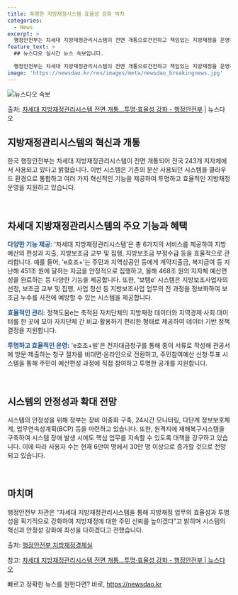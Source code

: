 ```yaml
---
title: 투명한 지방재정시스템 효율성 강화 박차
categories:
  - News
excerpt: >
  행정안전부는 차세대 지방재정관리시스템이 전면 개통으로건전하고 책임있는 지방재정을 운영하겠다고 22일 밝혔다.…
feature_text: >
  ## 뉴스다오 실시간 뉴스 속보입니다.

  행정안전부는 차세대 지방재정관리시스템이 전면 개통으로건전하고 책임있는 지방재정을 운영하겠다고 22일 밝혔다.…
image: 'https://newsdao.kr/res/images/meta/newsdao_breakingnews.jpg'
---
```


![뉴스다오 속보](https://newsdao.kr/res/images/meta/newsdao_breakingnews.jpg)

<p>출처: <a href="https://newsdao.kr/3051" rel="dofollow">차세대 지방재정관리시스템 전면 개통…투명·효율성 강화 - 행정안전부</a> | 뉴스다오</p>

<h2 data-ke-size="size26">지방재정관리시스템의 혁신과 개통</h2>
한국 행정안전부는 차세대 지방재정관리시스템이 전면 개통되어 전국 243개 지자체에서 사용되고 있다고 밝혔습니다. 이번 시스템은 기존의 분산 사용되던 시스템을 클라우드 환경으로 통합하고 여러 가지 혁신적인 기능을 제공하여 투명하고 효율적인 지방재정 운영을 지원하고 있습니다.

<p data-ke-size="size16">&nbsp;</p>

<h2 data-ke-size="size24">차세대 지방재정관리시스템의 주요 기능과 혜택</h2>
<b><span style="color: #1a5490;">다양한 기능 제공:</span></b> '차세대 지방재정관리시스템'은 총 6가지의 서비스를 제공하여 지방예산의 편성과 지출, 지방보조금 교부 및 집행, 지방보조금 부정수급 등을 효율적으로 관리합니다. 예를 들어, 'e호조+'는 주민과 지역상공인 등에게 계약지출금, 복지급여 등 지난해 451조 원에 달하는 자금을 안정적으로 집행하고, 올해 468조 원의 지자체 예산편성을 완료하는 등 다양한 기능을 제공합니다. 또한, '보탬e' 시스템은 지방보조사업자의 선정, 보조금 교부 및 집행, 사업 정산 등 지방보조사업 업무의 전 과정을 정보화하여 보조금 누수를 사전에 예방할 수 있는 시스템을 제공합니다.

<b><span style="color: #1a5490;">효율적인 관리:</span></b> 정책도움e는 축적된 자치단체의 지방재정 데이터와 지역경제·사회 데이터를 한 곳에 모아 자치단체 간 비교·활용하기 편리한 형태로 제공하여 데이터 기반 정책결정을 지원합니다.

<b><span style="color: #1a5490;">투명하고 효율적인 운영:</span></b> 'e호조+빌'은 전자대금청구를 통해 종이 서류로 작성해 관공서에 방문·제출하는 청구 절차를 비대면·온라인으로 전환하고, 주민참여예산 신청·투표 시스템을 통해 주민이 예산편성 과정에 직접 참여하고 투명한 공개를 지원합니다.

<p data-ke-size="size16">&nbsp;</p>

<h2 data-ke-size="size24">시스템의 안정성과 확대 전망</h2>
시스템의 안정성을 위해 정부는 장비 이중화 구축, 24시간 모니터링, 다단계 정보보호체계, 업무연속성계획(BCP) 등을 마련하고 있습니다. 또한, 원격지에 재해복구시스템을 구축하여 시스템 장애 발생 시에도 핵심 업무를 지속할 수 있도록 대책을 강구하고 있습니다. 이에 따라 사용자 수는 현재 6만여 명에서 30만 명 이상으로 증가할 것으로 전망되고 있습니다.

<p data-ke-size="size16">&nbsp;</p>

<h2 data-ke-size="size24">마치며</h2>
행정안전부 차관은 “차세대 지방재정관리시스템을 통해 지방재정 업무의 효율성과 투명성을 획기적으로 강화하여 지방재정에 대한 주민 신뢰를 높이겠다”고 밝히며 시스템의 혁신과 안정성 강화에 최선을 다하겠다고 전했습니다.

출처: [행정안전부 지방재정경제실](https://https://www.korea.kr/archive/expDocView.do?docId=43609)

참고: [차세대 지방재정관리시스템 전면 개통…투명·효율성 강화 - 행정안전부 | 뉴스다오](https://newsdao.kr/3051) 

빠르고 정확한 뉴스를 원한다면? 바로, <a href="https://newsdao.kr" rel="dofollow">https://newsdao.kr</a>


    
